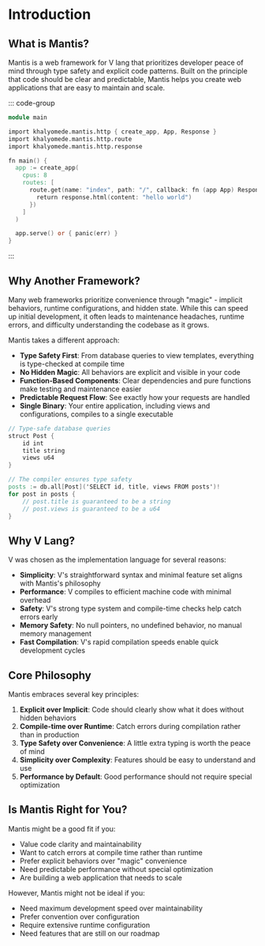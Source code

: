 # Introduction

## What is Mantis?

Mantis is a web framework for V lang that prioritizes developer peace of mind through type safety and explicit code patterns. Built on the principle that code should be clear and predictable, Mantis helps you create web applications that are easy to maintain and scale.

::: code-group

```v [main.v]
module main

import khalyomede.mantis.http { create_app, App, Response }
import khalyomede.mantis.http.route
import khalyomede.mantis.http.response

fn main() {
  app := create_app(
    cpus: 8
    routes: [
      route.get(name: "index", path: "/", callback: fn (app App) Response {
        return response.html(content: "hello world")
      })
    ]
  )

  app.serve() or { panic(err) }
}
```

:::

## Why Another Framework?

Many web frameworks prioritize convenience through "magic" - implicit behaviors, runtime configurations, and hidden state. While this can speed up initial development, it often leads to maintenance headaches, runtime errors, and difficulty understanding the codebase as it grows.

Mantis takes a different approach:

- **Type Safety First**: From database queries to view templates, everything is type-checked at compile time
- **No Hidden Magic**: All behaviors are explicit and visible in your code
- **Function-Based Components**: Clear dependencies and pure functions make testing and maintenance easier
- **Predictable Request Flow**: See exactly how your requests are handled
- **Single Binary**: Your entire application, including views and configurations, compiles to a single executable

```v
// Type-safe database queries
struct Post {
    id int
    title string
    views u64
}

// The compiler ensures type safety
posts := db.all[Post]('SELECT id, title, views FROM posts')!
for post in posts {
    // post.title is guaranteed to be a string
    // post.views is guaranteed to be a u64
}
```

## Why V Lang?

V was chosen as the implementation language for several reasons:

- **Simplicity**: V's straightforward syntax and minimal feature set aligns with Mantis's philosophy
- **Performance**: V compiles to efficient machine code with minimal overhead
- **Safety**: V's strong type system and compile-time checks help catch errors early
- **Memory Safety**: No null pointers, no undefined behavior, no manual memory management
- **Fast Compilation**: V's rapid compilation speeds enable quick development cycles

## Core Philosophy

Mantis embraces several key principles:

1. **Explicit over Implicit**: Code should clearly show what it does without hidden behaviors
2. **Compile-time over Runtime**: Catch errors during compilation rather than in production
3. **Type Safety over Convenience**: A little extra typing is worth the peace of mind
4. **Simplicity over Complexity**: Features should be easy to understand and use
5. **Performance by Default**: Good performance should not require special optimization

## Is Mantis Right for You?

Mantis might be a good fit if you:

- Value code clarity and maintainability
- Want to catch errors at compile time rather than runtime
- Prefer explicit behaviors over "magic" convenience
- Need predictable performance without special optimization
- Are building a web application that needs to scale

However, Mantis might not be ideal if you:

- Need maximum development speed over maintainability
- Prefer convention over configuration
- Require extensive runtime configuration
- Need features that are still on our roadmap
